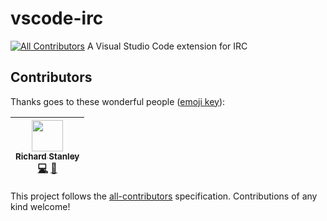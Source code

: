 # vscode-irc
[![All Contributors](https://img.shields.io/badge/all_contributors-1-orange.svg?style=flat-square)](#contributors)
A Visual Studio Code extension for IRC

## Contributors

Thanks goes to these wonderful people ([emoji key](https://github.com/kentcdodds/all-contributors#emoji-key)):

<!-- ALL-CONTRIBUTORS-LIST:START - Do not remove or modify this section -->
<!-- prettier-ignore -->
| [<img src="https://avatars0.githubusercontent.com/u/2934052?v=4" width="50px;"/><br /><sub><b>Richard Stanley</b></sub>](http://www.audstanley.com)<br />[💻](https://github.com/audstanley/vscode-irc/commits?author=audstanley "Code") [📖](https://github.com/audstanley/vscode-irc/commits?author=audstanley "Documentation") |
| :---: |
<!-- ALL-CONTRIBUTORS-LIST:END -->

This project follows the [all-contributors](https://github.com/kentcdodds/all-contributors) specification. Contributions of any kind welcome!